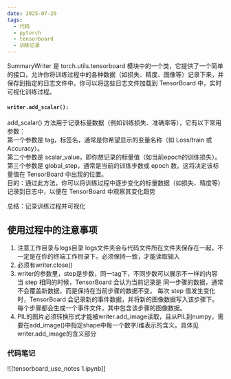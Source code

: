 ```yaml
---
date: 2025-07-20
tags:
  - 代码
  - pytorch
  - tensorboard
  - 训练记录
---
```

SummaryWriter 是 torch.utils.tensorboard 模块中的一个类，它提供了一个简单的接口，允许你将训练过程中的各种数据（如损失、精度、图像等）记录下来，并保存到指定的日志文件中。你可以将这些日志文件加载到 TensorBoard 中，实时可视化训练过程。
#### `writer.add_scalar():`
add_scalar() 方法用于记录标量数据（例如训练损失、准确率等），它有以下常用参数：<br>第一个参数是 tag，标签名，通常是你希望显示的变量名称（如 Loss/train 或 Accuracy）。<br>第二个参数是 scalar_value，即你想记录的标量值（如当前epoch的训练损失）。<br>第三个参数是 global_step，通常是当前的训练步数或 epoch 数。这将决定该标量值在 TensorBoard 中出现的位置。<br>目的：通过此方法，你可以将训练过程中逐步变化的标量数据（如损失、精度等）记录到日志中，以便在 TensorBoard 中观察其变化趋势

总结：记录训练过程并可视化



## 使用过程中的注意事项
1. 注意工作目录与logs目录
logs文件夹会与代码文件所在文件夹保存在一起，不一定是在你的终端工作目录下。必须保持一致，才能读取输入
2. 必须有writer.close()
3. writer的参数里，step是步数，同一tag下，不同步数可以展示不一样的内容
当 step 相同的时候，TensorBoard 会认为当前记录是 同一步骤的数据，通常不会覆盖新数据，而是保持在当前步骤的数据不变。
每次 step 值发生变化时，TensorBoard 会记录新的事件数据，并将新的图像数据写入该步骤下。每个步骤都会生成一个事件文件，其中包含该步骤的图像数据。
4. PIL的图片必须转换形式才能被writer.add_image读取，且从PIL到numpy，需要在add_image()中指定shape中每一个数字/维表示的含义。具体见writer.add_image的含义部分
### 代码笔记
![[tensorboard_use_notes 1.ipynb]]
